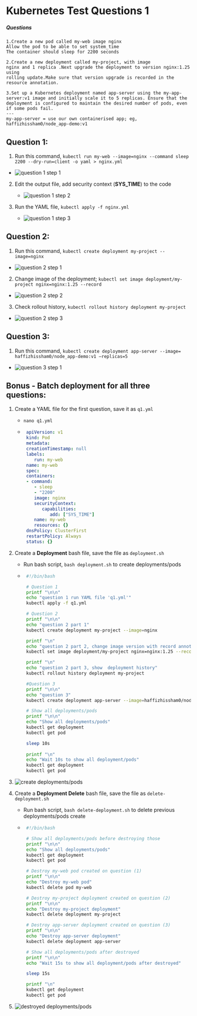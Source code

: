 # Kubernetes Test Questions 1
##### Questions
```
1.Create a new pod called my-web image nginx
Allow the pod to be able to set system_time
The container should sleep for 2200 seconds

2.Create a new deployment called my-project, with image
nginx and 1 replica .Next upgrade the deployment to version nginx:1.25 using
rolling update.Make sure that version upgrade is recorded in the resource annotation.

3.Set up a Kubernetes deployment named app-server using the my-app-server:v1 image and initially scale it to 5 replicas. Ensure that the deployment is configured to maintain the desired number of pods, even if some pods fail.
---
my-app-server = use our own containerised app; eg, haffizhissham0/node_app-demo:v1
```


## Question 1:
1.	Run this command, ```kubectl run my-web --image=nginx --command sleep 2200 --dry-run=client -o yaml > nginx.yml```
   * ![question 1 step 1](Pictures/1.png)

2. Edit the output file, add security context (**SYS_TIME**) to the code
   * ![question 1 step 2](Pictures/2.png)

3. Run the YAML file, ```kubectl apply -f nginx.yml```
   * ![question 1 step 3](Pictures/3.png)


## Question 2:
1.	Run this command, ```kubectl create deployment my-project --image=nginx```
   * ![question 2 step 1](Pictures/4.png)

2.	Change image of the deployment; ```kubectl set image deployment/my-project nginx=nginx:1.25 --record```
   * ![question 2 step 2](Pictures/5.png)

3.	Check rollout history, ```kubectl rollout history deployment my-project```
   * ![question 2 step 3](Pictures/6.png)


## Question 3:
1.	Run this command, ```kubectl create deployment app-server --image= haffizhissham0/node_app-demo:v1 –replicas=5```
   * ![question 3 step 1](Pictures/7.png)



## Bonus - Batch deployment for all three questions:
1. Create a YAML file for the first question, save it as ```q1.yml```
   * `nano q1.yml`
   * ```yaml
      apiVersion: v1
      kind: Pod
      metadata:
      creationTimestamp: null
      labels:
         run: my-web
      name: my-web
      spec:
      containers:
      - command:
         - sleep
         - "2200"
         image: nginx
         securityContext:
            capabilities:
               add: ["SYS_TIME"]
         name: my-web
         resources: {}
      dnsPolicy: ClusterFirst
      restartPolicy: Always
      status: {}
      ``` 

2. Create a **Deployment** bash file, save the file as `deployment.sh`
   * Run bash script, `bash deployment.sh` to create deployments/pods
   * ```bash
      #!/bin/bash

      # Question 1
      printf "\n\n"
      echo "question 1 run YAML file 'q1.yml'"
      kubectl apply -f q1.yml

      # Question 2
      printf "\n\n"
      echo "question 2 part 1"
      kubectl create deployment my-project --image=nginx

      printf "\n"
      echo "question 2 part 2, change image version with record annotation"
      kubectl set image deployment/my-project nginx=nginx:1.25 --record

      printf "\n"
      echo "question 2 part 3, show  deployment history"
      kubectl rollout history deployment my-project

      #Question 3
      printf "\n\n"
      echo "question 3"
      kubectl create deployment app-server --image=haffizhissham0/node_app-demo:v1 --replicas=5

      # Show all deployments/pods
      printf "\n\n"
      echo "Show all deployments/pods"
      kubectl get deployment
      kubectl get pod

      sleep 10s
      
      printf "\n"
      echo "Wait 10s to show all deployment/pods"
      kubectl get deployment
      kubectl get pod
      ```

3. ![create deployments/pods](Pictures/8.png)

4. Create a **Deployment Delete** bash file, save the file as `delete-deployment.sh`
   * Run bash script, `bash delete-deployment.sh` to delete previous deployments/pods create
   * ```bash
      #!/bin/bash

      # Show all deployments/pods before destroying those
      printf "\n\n"
      echo "Show all deployments/pods"
      kubectl get deployment
      kubectl get pod

      # Destroy my-web pod created on question (1)
      printf "\n\n"
      echo "Destroy my-web pod"
      kubectl delete pod my-web

      # Destroy my-project deployment created on question (2)
      printf "\n\n"
      echo "Destroy my-project deployment"
      kubectl delete deployment my-project

      # Destroy app-server deployment created on question (3)
      printf "\n\n"
      echo "Destroy app-server deployment"
      kubectl delete deployment app-server

      # Show all deployments/pods after destroyed
      printf "\n\n"
      echo "Wait 15s to show all deployment/pods after destroyed"

      sleep 15s

      printf "\n"
      kubectl get deployment
      kubectl get pod
      ```
5. ![destroyed deployments/pods](Pictures/9.png)